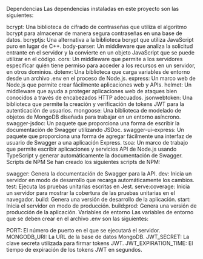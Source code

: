Dependencias
Las dependencias instaladas en este proyecto son las siguientes:

bcrypt: Una biblioteca de cifrado de contraseñas que utiliza el algoritmo bcrypt para almacenar de manera segura contraseñas en una base de datos.
bcryptjs: Una alternativa a la biblioteca bcrypt que utiliza JavaScript puro en lugar de C++.
body-parser: Un middleware que analiza la solicitud entrante en el servidor y la convierte en un objeto JavaScript que se puede utilizar en el código.
cors: Un middleware que permite a los servidores especificar quién tiene permiso para acceder a los recursos en un servidor, en otros dominios.
dotenv: Una biblioteca que carga variables de entorno desde un archivo .env en el proceso de Node.js.
express: Un marco web de Node.js que permite crear fácilmente aplicaciones web y APIs.
helmet: Un middleware que ayuda a proteger aplicaciones web de ataques bien conocidos a través de encabezados HTTP adecuados.
jsonwebtoken: Una biblioteca que permite la creación y verificación de tokens JWT para la autenticación de usuarios.
mongoose: Una biblioteca de modelado de objetos de MongoDB diseñada para trabajar en un entorno asíncrono.
swagger-jsdoc: Un paquete que proporciona una forma de escribir la documentación de Swagger utilizando JSDoc.
swagger-ui-express: Un paquete que proporciona una forma de agregar fácilmente una interfaz de usuario de Swagger a una aplicación Express.
tsoa: Un marco de trabajo que permite escribir aplicaciones y servicios API de Node.js usando TypeScript y generar automáticamente la documentación de Swagger.
Scripts de NPM
Se han creado los siguientes scripts de NPM:

swagger: Genera la documentación de Swagger para la API.
dev: Inicia un servidor en modo de desarrollo que recarga automáticamente los cambios.
test: Ejecuta las pruebas unitarias escritas en Jest.
serve:coverage: Inicia un servidor para mostrar la cobertura de las pruebas unitarias en el navegador.
build: Genera una versión de desarrollo de la aplicación.
start: Inicia el servidor en modo de producción.
build:prod: Genera una versión de producción de la aplicación.
Variables de entorno
Las variables de entorno que se deben crear en el archivo .env son las siguientes:

PORT: El número de puerto en el que se ejecutará el servidor.
MONGODB_URI: La URL de la base de datos MongoDB.
JWT_SECRET: La clave secreta utilizada para firmar tokens JWT.
JWT_EXPIRATION_TIME: El tiempo de expiración de los tokens JWT en segundos.
